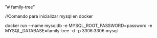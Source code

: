 "# family-tree" 

//Comando para inicializar mysql en docker

docker run --name mysqldb -e MYSQL_ROOT_PASSWORD=password -e MYSQL_DATABASE=family-tree -d -p 3306:3306 mysql

